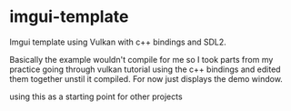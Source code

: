 # imgui-template
Imgui template using Vulkan with c++ bindings and SDL2.

Basically the example wouldn't compile for me so I took parts from my practice going through vulkan tutorial using the c++ bindings and edited them together unstil it compiled.
For now just displays the demo window.

using this as a starting point for other projects
